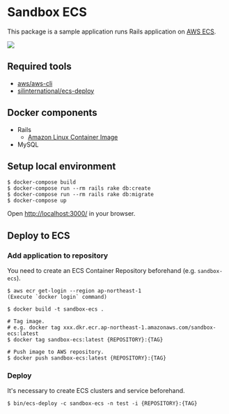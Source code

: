 # Sandbox ECS

This package is a sample application runs Rails application on [AWS ECS](https://aws.amazon.com/ecs/).

<img src="https://raw.githubusercontent.com/wiki/naomichi-y/sandbox-ecs/images/cowsay.png" />

## Required tools

* [aws/aws-cli](https://github.com/aws/aws-cli)
* [silinternational/ecs-deploy](https://github.com/silinternational/ecs-deploy)

## Docker components

* Rails
  * [Amazon Linux Container Image](http://docs.aws.amazon.com/AmazonECR/latest/userguide/amazon_linux_container_image.html)
* MySQL

## Setup local environment

```
$ docker-compose build
$ docker-compose run --rm rails rake db:create
$ docker-compose run --rm rails rake db:migrate
$ docker-compose up
```
Open [http://localhost:3000/](http://localhost:3000/) in your browser.

## Deploy to ECS

### Add application to repository

You need to create an ECS Container Repository beforehand (e.g. `sandbox-ecs`).

```
$ aws ecr get-login --region ap-northeast-1
(Execute `docker login` command)

$ docker build -t sandbox-ecs .

# Tag image.
# e.g. docker tag xxx.dkr.ecr.ap-northeast-1.amazonaws.com/sandbox-ecs:latest
$ docker tag sandbox-ecs:latest {REPOSITORY}:{TAG}

# Push image to AWS repository.
$ docker push sandbox-ecs:latest {REPOSITORY}:{TAG}
```

### Deploy

It's necessary to create ECS clusters and service beforehand.

```
$ bin/ecs-deploy -c sandbox-ecs -n test -i {REPOSITORY}:{TAG}
```
